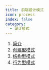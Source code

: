 ```yaml
---
title: 前端设计模式
icon: process
index: false
category:
  - 设计模式
---
```


1. [简介](./1-简介.html)
2. [创建型模式](./2-创建型模式.html)
3. [结构型模式](./3-结构型模式.html)
4. [行为型模式](./4-行为型模式.html)